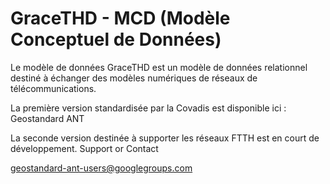# GraceTHD - MCD (Modèle Conceptuel de Données)

Le modèle de données GraceTHD est un modèle de données relationnel destiné à échanger des modèles numériques de réseaux de télécommunications.

La première version standardisée par la Covadis est disponible ici : Geostandard ANT

La seconde version destinée à supporter les réseaux FTTH est en court de développement.
Support or Contact

geostandard-ant-users@googlegroups.com
